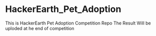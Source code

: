# HackerEarth_Pet_Adoption
This is HackerEarth Pet Adoption Competition Repo
The Result Will be uploded at he end of competition
